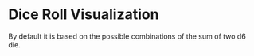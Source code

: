 # Dice Roll Visualization

By default it is based on the possible combinations of the sum of two d6 die.
